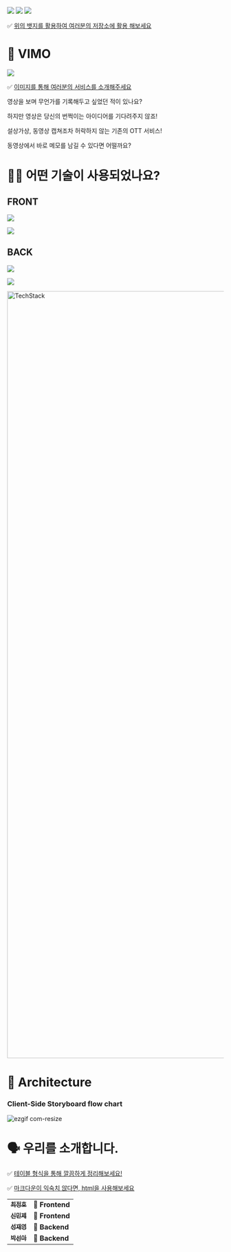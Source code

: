![](https://img.shields.io/badge/project-vimo-blue)
![](https://img.shields.io/badge/vimo-webservice-lightgrey)
<a href="https://gitmoji.carloscuesta.me">
  <img src="https://img.shields.io/badge/OTT-%E2%9D%A4%EF%B8%8F%E2%9C%8C%EF%B8%8F-yellow">
</a> 


✅ [위의 뱃지를 활용하여 여러분의 저장소에 활용 해보세요](https://github.com/badges/shields)

# 🚀 VIMO
<img src=https://ifh.cc/g/KWNrfV.png />

✅ [이미지를 통해 여러분의 서비스를 소개해주세요](https://worthpreading.tistory.com/83)

영상을 보며 무언가를 기록해두고 싶었던 적이 있나요?

하지만 영상은 당신의 번쩍이는 아이디어를 기다려주지 않죠!

설상가상, 동영상 캡쳐조차 허락하지 않는 기존의 OTT 서비스!

동영상에서 바로 메모를 남길 수 있다면 어떨까요?

# 🕵🏼 어떤 기술이 사용되었나요?

## FRONT
![](https://img.shields.io/badge/Front-react-blue)

![](https://img.shields.io/badge/Front-axios-blue)

## BACK
![](https://img.shields.io/badge/BACK-Node-3776AB?style=for-the-badge&logo=Node.js)

![](https://img.shields.io/badge/BACK-Express-092E20?style=for-the-badge)


<img width="1781" alt="TechStack" src="https://user-images.githubusercontent.com/48914716/89753542-b1149880-db13-11ea-9f00-d129920afd26.png">

# 🔨 Architecture

### Client-Side Storyboard flow chart
![ezgif com-resize](https://ifh.cc/g/Nj2R1l.jpg)

# 🗣 우리를 소개합니다.

✅ [테이블 형식을 통해 깔끔하게 정리해보세요!](https://www.markdownguide.org/cheat-sheet/)

✅ [마크다운이 익숙치 않다면, html을 사용해보세요](https://www.w3schools.com/tags/tag_table.asp)
<table>
  <tbody>
    <tr>
      <td align="center">
        <a href="https://github.com/codeFabian">
          <sub>
            <b>최정호</b>
          </sub>
        </a>
        <br>
      </td>
      <td>
        <strong>🚩 Frontend</strong>
      </td>
    </tr>
     <tr>
      <td align="center">
        <a href="https://github.com/sokim1616">
          <sub>
            <b>신민제</b>
          </sub>
        </a>
        <br>
      </td>
      <td>
        <strong>🏁 Frontend</strong>
      </td>
    </tr>
      <td align="center">
        <a href="https://github.com/bombamong">
          <sub>
            <b>성재영</b>
          </sub>
        </a>
        <br>
      </td>
      <td>
        <strong>🚩 Backend</strong>
      </td>
    </tr>
    <tr>
      <td align="center">
        <a href="https://github.com/Kyung-Douhyun">
          <sub>
            <b>박선아</b>
          </sub>
        </a>
        <br>
      </td>
      <td>
        <strong>🏁 Backend</strong>
      </td>
    </tr>
    <tr>
  </tbody>
</table>
